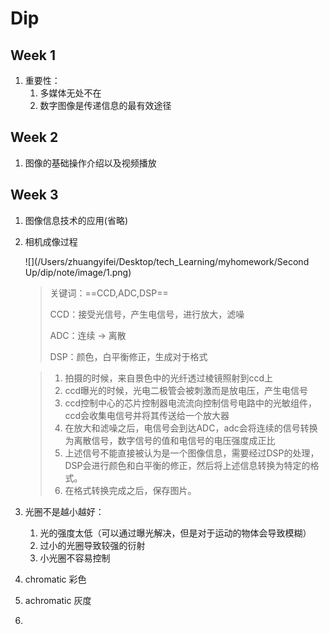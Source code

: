# Dip
## Week 1

1. 重要性：
   1. 多媒体无处不在
   2. 数字图像是传递信息的最有效途径





## Week 2

1. 图像的基础操作介绍以及视频播放





## Week 3

1. 图像信息技术的应用(省略)

2. 相机成像过程

   ![](/Users/zhuangyifei/Desktop/tech_Learning/myhomework/Second Up/dip/note/image/1.png)

	> 关键词：==CCD,ADC,DSP==
	>
	> CCD：接受光信号，产生电信号，进行放大，滤噪
	>
	> ADC：连续 -> 离散
	>
	> DSP：颜色，白平衡修正，生成对于格式
	
	> 1. 拍摄的时候，来自景色中的光纤透过棱镜照射到ccd上
	> 2. ccd曝光的时候，光电二极管会被刺激而是放电压，产生电信号
	> 3. ccd控制中心的芯片控制器电流流向控制信号电路中的光敏组件，ccd会收集电信号并将其传送给一个放大器
	> 4. 在放大和滤噪之后，电信号会到达ADC，adc会将连续的信号转换为离散信号，数字信号的值和电信号的电压强度成正比
	> 5. 上述信号不能直接被认为是一个图像信息，需要经过DSP的处理，DSP会进行颜色和白平衡的修正，然后将上述信息转换为特定的格式。
	> 6. 在格式转换完成之后，保存图片。
	
2. 光圈不是越小越好：

   1. 光的强度太低（可以通过曝光解决，但是对于运动的物体会导致模糊）
	2. 过小的光圈导致较强的衍射
	3. 小光圈不容易控制
	
2. chromatic 彩色

5. achromatic 灰度

6. 











